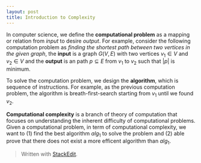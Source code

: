 ```yaml
---
layout: post
title: Introduction to Complexity
---
```


In computer science, we define the **computational problem** as a mapping or relation from *input* to desire *output*. For example, consider the following computation problem as *finding the shortest path between two vertices in the given graph*, the **input** is a graph $G(V, E)$ with two vertices $v_1 \in V$ and $v_2 \in V$ and the **output** is an path $p \subseteq E$ from $v_1$ to $v_2$ such that $|p|$ is minimum.  

To solve the computation problem, we design the **algorithm**, which is sequence of instructions. For example, as the previous computation problem,  the algorithm is breath-first-search starting from $v_1$ until we found $v_2$.

**Computational complexity** is a branch of theory of computation that focuses on understanding the inherent difficulty of computational problems. Given a computational problem, in term of computational complexity, we want to (1) find the best algorithm $alg_1$ to solve the problem and (2) able prove that there does not exist a more efficent algorithm than $alg_1$.


> Written with [StackEdit](https://stackedit.io/).